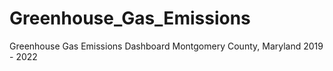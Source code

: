 # Greenhouse_Gas_Emissions
Greenhouse Gas Emissions Dashboard Montgomery County, Maryland 2019 - 2022
